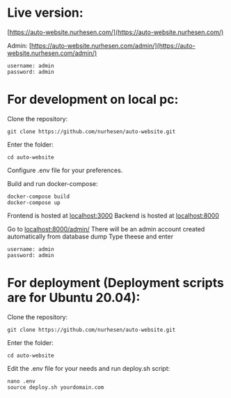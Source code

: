 # Live version:

[https://auto-website.nurhesen.com/](https://auto-website.nurhesen.com/)

Admin:
[https://auto-website.nurhesen.com/admin/](https://auto-website.nurhesen.com/admin/)

```
username: admin
password: admin
```

# For development on local pc:

Clone the repository:

```
git clone https://github.com/nurhesen/auto-website.git

```

Enter the folder:
```
cd auto-website

```
Configure .env file for your preferences.

Build and run docker-compose:

```
docker-compose build
docker-compose up

```



Frontend is hosted at [localhost:3000](http://localhost:3000/)
Backend is hosted at [localhost:8000](http://localhost:8000/)

Go to [localhost:8000/admin/](http://localhost:8000/admin/)
There will be an admin account created automatically from database dump
Type theese and enter

```
username: admin
password: admin

```


# For deployment (Deployment scripts are for Ubuntu 20.04):

Clone the repository:

```
git clone https://github.com/nurhesen/auto-website.git

```

Enter the folder:
```
cd auto-website

```

Edit the .env file for your needs and run deploy.sh script:
```
nano .env
source deploy.sh yourdomain.com

```

